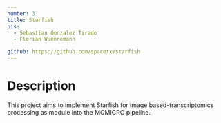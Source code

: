 ```yaml
---
number: 3
title: Starfish
pis:
  - Sebastian Gonzalez Tirado
  - Florian Wuennemann

github: https://github.com/spacetx/starfish
---
```

# Description

This project aims to implement Starfish for image based-transcriptomics processing as module into the MCMICRO pipeline.
